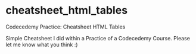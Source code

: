 # cheatsheet_html_tables
Codecedemy Practice: Cheatsheet HTML Tables

Simple Cheatsheet I did within a Practice of a Codecedemy Course. 
Please let me know what you think :)
